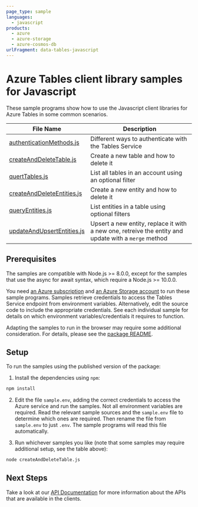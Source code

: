 ```yaml
---
page_type: sample
languages:
  - javascript
products:
  - azure
  - azure-storage
  - azure-cosmos-db
urlFragment: data-tables-javascript
---
```


# Azure Tables client library samples for Javascript

These sample programs show how to use the Javascript client libraries for Azure Tables in some common scenarios.

| **File Name**                                         | **Description**                                                                                      |
| ----------------------------------------------------- | ---------------------------------------------------------------------------------------------------- |
| [authenticationMethods.js][authenticationmethods]     | Different ways to authenticate with the Tables Service                                               |
| [createAndDeleteTable.js][createanddeletetable]       | Create a new table and how to delete it                                                              |
| [quertTables.js][querttables]                         | List all tables in an account using an optional filter                                               |
| [createAndDeleteEntities.js][createanddeleteentities] | Create a new entity and how to delete it                                                             |
| [queryEntities.js][queryentities]                     | List entities in a table using optional filters                                                      |
| [updateAndUpsertEntities.js][updateandupsertentities] | Upsert a new entity, replace it with a new one, retreive the entity and update with a `merge` method |

## Prerequisites

The samples are compatible with Node.js >= 8.0.0, except for the samples that use the async for await syntax, which require a Node.js >= 10.0.0.

You need [an Azure subscription][freesub] and [an Azure Storage account][azstorage] to run these sample programs. Samples retrieve credentials to access the Tables Service endpoint from environment variables. Alternatively, edit the source code to include the appropriate credentials. See each individual sample for details on which environment variables/credentials it requires to function.

Adapting the samples to run in the browser may require some additional consideration. For details, please see the [package README][package].

## Setup

To run the samples using the published version of the package:

1. Install the dependencies using `npm`:

```bash
npm install
```

2. Edit the file `sample.env`, adding the correct credentials to access the Azure service and run the samples. Not all environment variables are required. Read the relevant sample sources and the `sample.env` file to determine which ones are required. Then rename the file from `sample.env` to just `.env`. The sample programs will read this file automatically.

3. Run whichever samples you like (note that some samples may require additional setup, see the table above):

```bash
node createAndDeleteTable.js
```

## Next Steps

Take a look at our [API Documentation][apiref] for more information about the APIs that are available in the clients.

[authenticationmethods]: https://github.com/Azure/azure-sdk-for-js/tree/master/sdk/tables/data-tables/samples/javascript/src/authenticationMethods.js
[createanddeletetable]: https://github.com/Azure/azure-sdk-for-js/tree/master/sdk/tables/data-tables/samples/javascript/src/createAndDeleteTable.js
[querttables]: https://github.com/Azure/azure-sdk-for-js/tree/master/sdk/tables/data-tables/samples/javascript/src/queryTables.js
[createanddeleteentities]: https://github.com/Azure/azure-sdk-for-js/tree/master/sdk/tables/data-tables/samples/javascript/src/createAndDeleteEntities.js
[queryentities]: https://github.com/Azure/azure-sdk-for-js/tree/master/sdk/tables/data-tables/samples/javascript/src/queryEntities.js
[updateandupsertentities]: https://github.com/Azure/azure-sdk-for-js/tree/master/sdk/tables/data-tables/samples/javascript/src/updateAndUpsertEntities.js
[apiref]: https://azure.github.io/azure-sdk-for-js/tables.html
[azstorage]: https://docs.microsoft.com/azure/storage/common/storage-account-overview
[freesub]: https://azure.microsoft.com/free/
[package]: https://github.com/Azure/azure-sdk-for-js/tree/master/sdk/tables/data-tables/README.md
